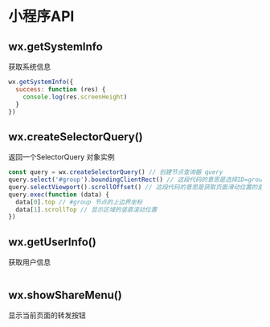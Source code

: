# 小程序API

## wx.getSystemInfo

获取系统信息

``` js
wx.getSystemInfo({
  success: function (res) {
    console.log(res.screenHeight)
  }
})
```

## wx.createSelectorQuery()

返回一个SelectorQuery 对象实例

``` js
const query = wx.createSelectorQuery() // 创建节点查询器 query
query.select('#group').boundingClientRect() // 这段代码的意思是选择ID=group 的节点，获取节点位置信息的查询请求
query.selectViewport().scrollOffset() // 这段代码的意思是获取页面滑动位置的查询请求
query.exec(function (data) {
  data[0].top // #group 节点的上边界坐标
  data[1].scrollTop // 显示区域的竖直滚动位置
})
```

## wx.getUserInfo()

获取用户信息

``` html

```

## wx.showShareMenu()

显示当前页面的转发按钮

